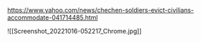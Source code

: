 https://www.yahoo.com/news/chechen-soldiers-evict-civilians-accommodate-041714485.html

![[Screenshot_20221016-052217_Chrome.jpg]]



